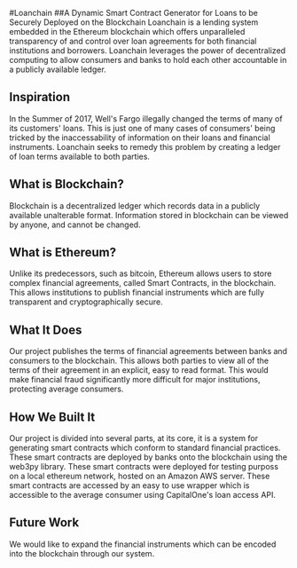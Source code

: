 #Loanchain
##A Dynamic Smart Contract Generator for Loans to be Securely Deployed on the Blockchain
Loanchain is a lending system embedded in the Ethereum blockchain which offers unparalleled transparency of and control over loan agreements for both financial institutions and borrowers.
Loanchain leverages the power of decentralized computing to allow consumers and banks to hold each other accountable in a publicly available ledger.
## Inspiration
In the Summer of 2017, Well's Fargo illegally changed the terms of many of its customers' loans.
This is just one of many cases of consumers' being tricked by the inaccessability of information on their loans and financial instruments.
Loanchain seeks to remedy this problem by creating a ledger of loan terms available to both parties.
## What is Blockchain?
Blockchain is a decentralized ledger which records data in a publicly available unalterable format.
Information stored in blockchain can be viewed by anyone, and cannot be changed.
## What is Ethereum?
Unlike its predecessors, such as bitcoin, Ethereum allows users to store complex financial agreements, called Smart Contracts, in the blockchain.
This allows institutions to publish financial instruments which are fully transparent and cryptographically secure.
## What It Does
Our project publishes the terms of financial agreements between banks and consumers to the blockchain.
This allows both parties to view all of the terms of their agreement in an explicit, easy to read format.
This would make financial fraud significantly more difficult for major institutions, protecting average consumers.
## How We Built It
Our project is divided into several parts, at its core, it is a system for generating smart contracts which conform to standard financial practices.
These smart contracts are deployed by banks onto the blockchain using the web3py library.
These smart contracts were deployed for testing purposs on a local ethereum network, hosted on an Amazon AWS server. 
These smart contracts are accessed by an easy to use wrapper which is accessible to the average consumer using CapitalOne's loan access API.
## Future Work
We would like to expand the financial instruments which can be encoded into the blockchain through our system.
